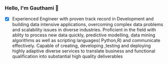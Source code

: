 ### Hello, I'm Gauthami 👋



-[x] Experienced Engineer with proven track record  in Development and building data intensive applications, overcoming complex data problems and scalability  issues in diverse industries.
Proficient in the  field with  ablity to process new data quickly, predictive modelling, data mining algorithms as well as scripting languages( Python,R) and communicate effectively. 
Capable of creating, developing ,testing and deploying highly adaptive diverse services to translate business and functional qualification into substantial high quality deliverables   <br/>

<br/>

  


